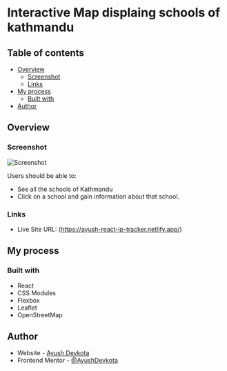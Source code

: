 # Interactive Map displaing schools of kathmandu

## Table of contents

- [Overview](#overview)
  - [Screenshot](#Screenshot)
  - [Links](#links)
- [My process](#my-process)
  - [Built with](#built-with)
- [Author](#author)

## Overview

### Screenshot

![Screenshot](/public.screenshot.png?raw=true "Screenshot")

Users should be able to:

- See all the schools of Kathmandu
- Click on a school and gain information about that school.


### Links

- Live Site URL: (https://ayush-react-ip-tracker.netlify.app/)

## My process

### Built with

- React
- CSS Modules
- Flexbox
- Leaflet
- OpenStreetMap


## Author

- Website - [Ayush Devkota](https://github.com/AyushDevkota)
- Frontend Mentor - [@AyushDevkota](https://www.frontendmentor.io/profile/AyushDevkota)
